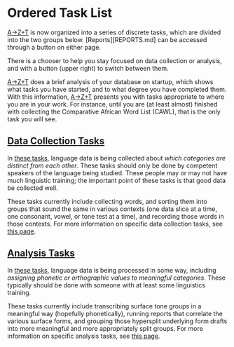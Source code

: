 # Ordered Task List
[A→Z+T] is now organized into a series of discrete tasks, which are divided into the two groups below. [Reports][REPORTS.md] can be accessed through a button on either page.

There is a chooser to help you stay focused on data collection or analysis, and with a button (upper right) to switch between them.

[A→Z+T] does a brief analysis of your database on startup, which shows what tasks you have started, and to what degree you have completed them. With this information, [A→Z+T] presents you with tasks appropriate to where you are in your work. For instance, until you are (at least almost) finished with collecting the Comparative African Word List (CAWL), that is the only task you will see.

## [Data Collection Tasks](TASKSCOLLECTION.md)

In [these tasks](TASKSCOLLECTION.md), language data is being collected about _which categories are distinct from each other_. These tasks should only be done by competent speakers of the language being studied. These people may or may not have much linguistic training; the important point of these tasks is that good data be collected well.

These tasks currently include collecting words, and sorting them into groups that sound the same in various contexts (one data slice at a time, one consonant, vowel, or tone test at a time), and recording those words in those contexts. For more information on specific data collection tasks, see [this page](TASKSCOLLECTION.md).

## [Analysis Tasks](TASKSANALYSIS.md)

In [these tasks](TASKSANALYSIS.md), language data is being processed in some way, including _assigning phonetic or orthographic values to meaningful categories_. These typically should be done with someone with at least some linguistics training.

These tasks currently include transcribing surface tone groups in a meaningful way (hopefully phonetically), running reports that correlate the various surface forms, and grouping those hypersplit underlying form drafts into more meaningful and more appropriately split groups. For more information on specific analysis tasks, see [this page](TASKSANALYSIS.md).

[A→Z+T]:  https://github.com/kent-rasmussen/azt
[WeSay]:  https://software.sil.org/wesay/
[FLEx]: https://software.sil.org/fieldworks/
[LIFT]: https://code.google.com/archive/p/lift-standard/
[Praat]: https://www.fon.hum.uva.nl/praat/
